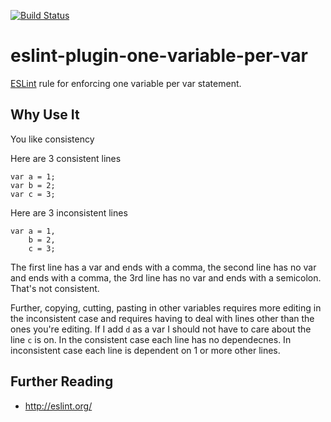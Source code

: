 [![Build Status](https://travis-ci.org/greggman/eslint-plugin-one-variable-per-var.svg)](https://travis-ci.org/greggman/eslint-plugin-one-variable-per-var)

# eslint-plugin-one-variable-per-var

<a href="http://eslint.org/">ESLint</a> rule for enforcing one variable per var statement.

## Why Use It

You like consistency

Here are 3 consistent lines

    var a = 1;
    var b = 2;
    var c = 3;

Here are 3 inconsistent lines

    var a = 1,
        b = 2,
        c = 3;

The first line has a var and ends with a comma, the second line has no var and ends with a comma,
the 3rd line has no var and ends with a semicolon. That's not consistent.

Further, copying, cutting, pasting in other variables requires more editing in the inconsistent case
and requires having to deal with lines other than the ones you're editing. If I add `d` as a var I
should not have to care about the line `c` is on. In the consistent case each line has no dependecnes.
In inconsistent case each line is dependent on 1 or more other lines.

## Further Reading

* http://eslint.org/

